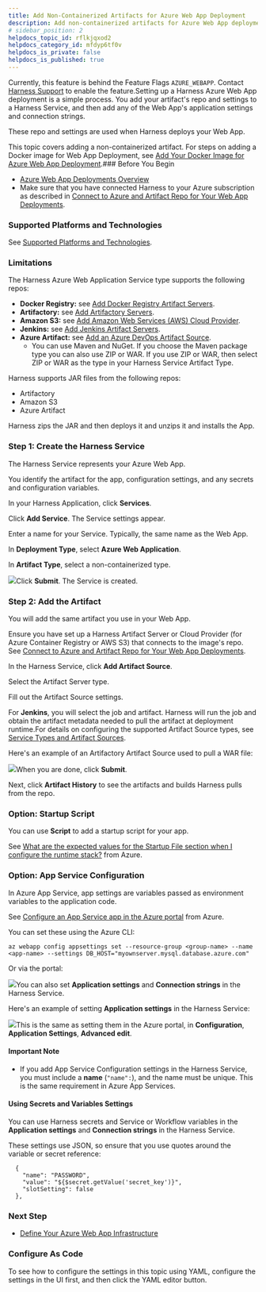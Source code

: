 ```yaml
---
title: Add Non-Containerized Artifacts for Azure Web App Deployment
description: Add non-containerized artifacts for Azure Web App deployments.
# sidebar_position: 2
helpdocs_topic_id: rflkjqxod2
helpdocs_category_id: mfdyp6tf0v
helpdocs_is_private: false
helpdocs_is_published: true
---
```


Currently, this feature is behind the Feature Flags `AZURE_WEBAPP`. Contact [Harness Support](mailto:support@harness.io) to enable the feature.Setting up a Harness Azure Web App deployment is a simple process. You add your artifact's repo and settings to a Harness Service, and then add any of the Web App's application settings and connection strings.

These repo and settings are used when Harness deploys your Web App.

This topic covers adding a non-containerized artifact. For steps on adding a Docker image for Web App Deployment, see [Add Your Docker Image for Azure Web App Deployment](/article/8s766bhiec-add-your-docker-image-for-azure-web-app-deployment).### Before You Begin

* [Azure Web App Deployments Overview](/article/lluikqw7q7-azure-web-app-deployments-overview)
* Make sure that you have connected Harness to your Azure subscription as described in [Connect to Azure and Artifact Repo for Your Web App Deployments](/article/e9k7ngaqiu-connect-to-azure-for-web-app-deployments).

### Supported Platforms and Technologies

See [Supported Platforms and Technologies](/article/220d0ojx5y-supported-platforms).

### Limitations

The Harness Azure Web Application Service type supports the following repos:

* **Docker Registry:** see [Add Docker Registry Artifact Servers](/article/tdj2ghkqb0-add-docker-registry-artifact-servers).
* **Artifactory:** see [Add Artifactory Servers](/article/nj3p1t7v3x-add-artifactory-servers).
* **Amazon S3:** see [Add Amazon Web Services (AWS) Cloud Provider](/article/wt1gnigme7-add-amazon-web-services-cloud-provider).
* **Jenkins:** see [Add Jenkins Artifact Servers](/article/qa7lewndxq-add-jenkins-artifact-servers).
* **Azure Artifact:** see [Add an Azure DevOps Artifact Source](/article/rbfjmko1og-add-an-azure-dev-ops-artifact-source).
	+ You can use Maven and NuGet. If you choose the Maven package type you can also use ZIP or WAR. If you use ZIP or WAR, then select ZIP or WAR as the type in your Harness Service Artifact Type.

Harness supports JAR files from the following repos:

* Artifactory
* Amazon S3
* Azure Artifact

Harness zips the JAR and then deploys it and unzips it and installs the App.

### Step 1: Create the Harness Service

The Harness Service represents your Azure Web App.

You identify the artifact for the app, configuration settings, and any secrets and configuration variables.

In your Harness Application, click **Services**.

Click **Add Service**. The Service settings appear.

Enter a name for your Service. Typically, the same name as the Web App.

In **Deployment Type**, select **Azure Web Application**.

In **Artifact Type**, select a non-containerized type.

![](https://files.helpdocs.io/kw8ldg1itf/articles/rflkjqxod2/1643233562131/clean-shot-2022-01-26-at-13-45-28-2-x.png)Click **Submit**. The Service is created.

### Step 2: Add the Artifact

You will add the same artifact you use in your Web App.

Ensure you have set up a Harness Artifact Server or Cloud Provider (for Azure Container Registry or AWS S3) that connects to the image's repo. See [Connect to Azure and Artifact Repo for Your Web App Deployments](/article/e9k7ngaqiu-connect-to-azure-for-web-app-deployments).

In the Harness Service, click **Add Artifact Source**.

Select the Artifact Server type.

Fill out the Artifact Source settings.

For **Jenkins**, you will select the job and artifact. Harness will run the job and obtain the artifact metadata needed to pull the artifact at deployment runtime.For details on configuring the supported Artifact Source types, see [Service Types and Artifact Sources](/article/qluiky79j8-service-types-and-artifact-sources).

Here's an example of an Artifactory Artifact Source used to pull a WAR file:

![](https://files.helpdocs.io/kw8ldg1itf/articles/rflkjqxod2/1643233337237/clean-shot-2022-01-26-at-13-41-59-2-x.png)When you are done, click **Submit**.

Next, click **Artifact History** to see the artifacts and builds Harness pulls from the repo.

### Option: Startup Script

You can use **Script** to add a startup script for your app.

See [What are the expected values for the Startup File section when I configure the runtime stack?](https://docs.microsoft.com/en-us/azure/app-service/faq-app-service-linux#what-are-the-expected-values-for-the-startup-file-section-when-i-configure-the-runtime-stack-) from Azure.

### Option: App Service Configuration

In Azure App Service, app settings are variables passed as environment variables to the application code.

See [Configure an App Service app in the Azure portal](https://docs.microsoft.com/en-us/azure/app-service/configure-common) from Azure.

You can set these using the Azure CLI:


```
az webapp config appsettings set --resource-group <group-name> --name <app-name> --settings DB_HOST="myownserver.mysql.database.azure.com"
```
Or via the portal:

![](https://files.helpdocs.io/kw8ldg1itf/articles/rflkjqxod2/1643234355363/clean-shot-2022-01-26-at-13-58-49-2-x.png)You can also set **Application settings** and **Connection strings** in the Harness Service.

Here's an example of setting **Application settings** in the Harness Service:

![](https://files.helpdocs.io/kw8ldg1itf/articles/rflkjqxod2/1643234385719/clean-shot-2022-01-26-at-13-59-35-2-x.png)This is the same as setting them in the Azure portal, in **Configuration**, **Application Settings**, **Advanced edit**.

#### Important Note

* If you add App Service Configuration settings in the Harness Service, you must include a **name** (`"name":`), and the name must be unique. This is the same requirement in Azure App Services.

#### Using Secrets and Variables Settings

You can use Harness secrets and Service or Workflow variables in the **Application settings** and **Connection strings** in the Harness Service.

These settings use JSON, so ensure that you use quotes around the variable or secret reference:


```
  {  
    "name": "PASSWORD",  
    "value": "${$secret.getValue('secret_key')}",  
    "slotSetting": false  
  },
```
### Next Step

* [Define Your Azure Web App Infrastructure](/article/2n35dber6l-define-your-azure-web-app-infrastructure)

### Configure As Code

To see how to configure the settings in this topic using YAML, configure the settings in the UI first, and then click the YAML editor button.

